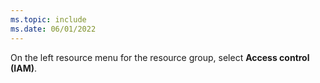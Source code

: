 ```yaml
---
ms.topic: include
ms.date: 06/01/2022
---
```


On the left resource menu for the resource group, select **Access control (IAM)**.
